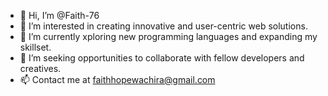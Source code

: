 - 👋 Hi, I’m @Faith-76
- 👀 I’m interested in creating innovative and user-centric web solutions.
- 🌱 I’m currently xploring new programming languages and expanding my skillset.
- 💞️ I’m seeking opportunities to collaborate with fellow developers and creatives.
- 📫 Contact me at faithhopewachira@gmail.com

<!---
Faith-76/Faith-76 is a ✨ special ✨ repository because its `README.md` (this file) appears on your GitHub profile.
You can click the Preview link to take a look at your changes.
--->
